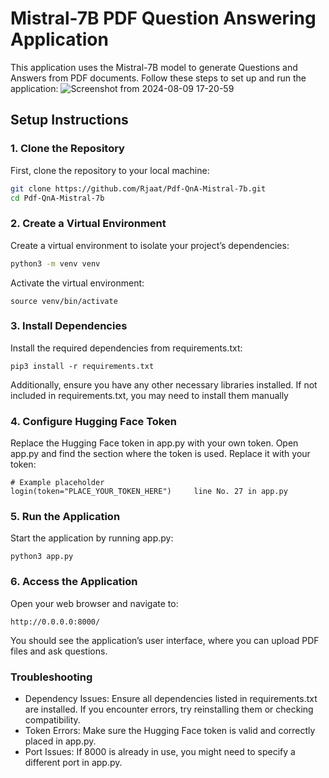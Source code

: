 # Mistral-7B PDF Question Answering Application

This application uses the Mistral-7B model to generate Questions and Answers from PDF documents. Follow these steps to set up and run the application:
![Screenshot from 2024-08-09 17-20-59](https://github.com/user-attachments/assets/4df8a90b-1c00-4091-bc9b-596797d642fe)


## Setup Instructions

### 1. Clone the Repository

First, clone the repository to your local machine:

```sh
git clone https://github.com/Rjaat/Pdf-QnA-Mistral-7b.git
cd Pdf-QnA-Mistral-7b
```
### 2. Create a Virtual Environment

Create a virtual environment to isolate your project’s dependencies:

```sh
python3 -m venv venv
```
Activate the virtual environment:
```
source venv/bin/activate
```
### 3. Install Dependencies

Install the required dependencies from requirements.txt:
```
pip3 install -r requirements.txt
```
Additionally, ensure you have any other necessary libraries installed. If not included in requirements.txt, you may need to install them manually

### 4. Configure Hugging Face Token

Replace the Hugging Face token in app.py with your own token. Open app.py and find the section where the token is used. Replace it with your token:
```
# Example placeholder
login(token="PLACE_YOUR_TOKEN_HERE")     line No. 27 in app.py

```
### 5. Run the Application

Start the application by running app.py:
```
python3 app.py
```
### 6. Access the Application

Open your web browser and navigate to:
```
http://0.0.0.0:8000/
```
You should see the application’s user interface, where you can upload PDF files and ask questions.

### Troubleshooting
  -  Dependency Issues: Ensure all dependencies listed in requirements.txt are installed. If you encounter errors, try reinstalling them or checking compatibility.
  -  Token Errors: Make sure the Hugging Face token is valid and correctly placed in app.py.
  -  Port Issues: If 8000 is already in use, you might need to specify a different port in app.py.
